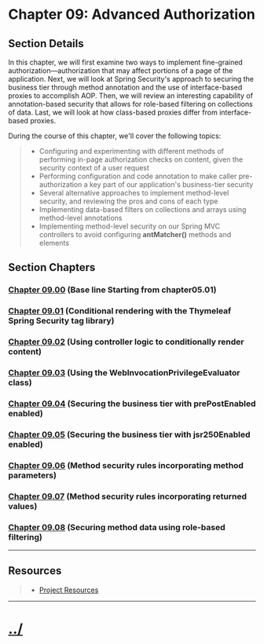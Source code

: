 # Chapter 09: Advanced Authorization


## Section Details

In this chapter, we will first examine two ways to implement fine-grained
authorization—authorization that may affect portions of a page of the application. 
Next, we will look at Spring Security's approach to securing the business tier through method annotation and the use of interface-based proxies to accomplish AOP. Then, we will review
an interesting capability of annotation-based security that allows for role-based filtering on
collections of data. Last, we will look at how class-based proxies differ from interface-based
proxies.

During the course of this chapter, we'll cover the following topics:
> * Configuring and experimenting with different methods of performing in-page authorization checks on content, given the security context of a user request
> * Performing configuration and code annotation to make caller pre-authorization a key part of our application's business-tier security
> * Several alternative approaches to implement method-level security, and reviewing the pros and cons of each type
> * Implementing data-based filters on collections and arrays using method-level annotations
> * Implementing method-level security on our Spring MVC controllers to avoid configuring **antMatcher()** methods and **_<intercept-url>_** elements


## Section Chapters

### [Chapter 09.00](./chapter09.00/README.md) (Base line Starting from chapter05.01)

### [Chapter 09.01](./chapter09.01/README.md) (Conditional rendering with the Thymeleaf Spring Security tag library)

### [Chapter 09.02](./chapter09.02/README.md) (Using controller logic to conditionally render content)

### [Chapter 09.03](./chapter09.03/README.md) (Using the WebInvocationPrivilegeEvaluator class)

### [Chapter 09.04](./chapter09.04/README.md) (Securing the business tier with prePostEnabled enabled)

### [Chapter 09.05](./chapter09.05/README.md) (Securing the business tier with jsr250Enabled enabled)

### [Chapter 09.06](./chapter09.06/README.md) (Method security rules incorporating method parameters)

### [Chapter 09.07](./chapter09.07/README.md) (Method security rules incorporating returned values)

### [Chapter 09.08](./chapter09.08/README.md) (Securing method data using role-based filtering)

---

## Resources
> * [Project Resources](../docs/resources.md)

---

# [../](../README.md)

